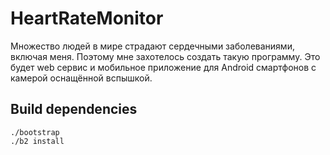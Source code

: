 # HeartRateMonitor
Множество людей в мире страдают сердечными заболеваниями, включая меня. 
Поэтому мне захотелось создать такую программу. Это будет web сервис и мобильное
приложение для Android смартфонов с камерой оснащённой вспышкой.

## Build dependencies
```
./bootstrap
./b2 install
```
